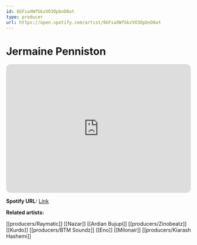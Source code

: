 ```yaml
---
id: 6GFsaXWfGkzVO3OpbnD6ot
type: producer
url: https://open.spotify.com/artist/6GFsaXWfGkzVO3OpbnD6ot
---
```

# Jermaine Penniston

<iframe style="border-radius:12px" src="https://open.spotify.com/embed/artist/6GFsaXWfGkzVO3OpbnD6ot" width="100%" height="352" frameBorder="0" allowfullscreen="" allow="autoplay; clipboard-write; encrypted-media; fullscreen; picture-in-picture" loading="lazy"></iframe>

**Spotify URL:** [Link](https://open.spotify.com/artist/6GFsaXWfGkzVO3OpbnD6ot)

**Related artists:**

[[producers/Raymatic]]
[[Nazar]]
[[Ardian Bujupi]]
[[producers/Zinobeatz]]
[[Kurdo]]
[[producers/BTM Soundz]]
[[Eno]]
[[Milonair]]
[[producers/Kiarash Hashemi]]
